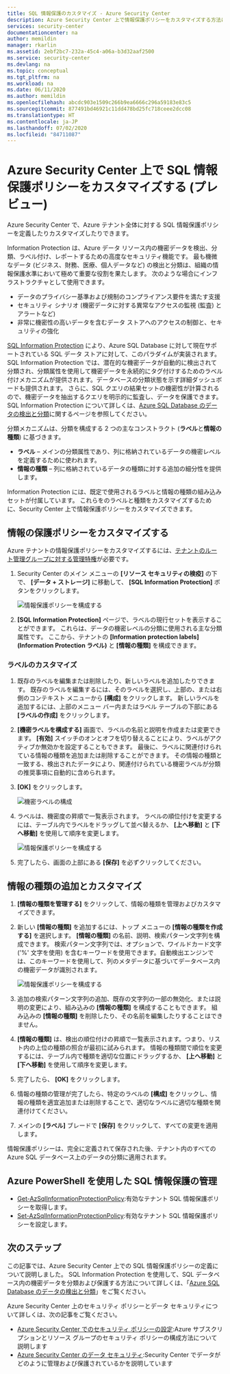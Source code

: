 ```yaml
---
title: SQL 情報保護のカスタマイズ - Azure Security Center
description: Azure Security Center 上で情報保護ポリシーをカスタマイズする方法について説明します。
services: security-center
documentationcenter: na
author: memildin
manager: rkarlin
ms.assetid: 2ebf2bc7-232a-45c4-a06a-b3d32aaf2500
ms.service: security-center
ms.devlang: na
ms.topic: conceptual
ms.tgt_pltfrm: na
ms.workload: na
ms.date: 06/11/2020
ms.author: memildin
ms.openlocfilehash: abcdc903e1509c266b9ea6666c296a59183e83c5
ms.sourcegitcommit: 877491bd46921c11dd478bd25fc718ceee2dcc08
ms.translationtype: HT
ms.contentlocale: ja-JP
ms.lasthandoff: 07/02/2020
ms.locfileid: "84711087"
---
```

# <a name="customize-the-sql-information-protection-policy-in-azure-security-center-preview"></a>Azure Security Center 上で SQL 情報保護ポリシーをカスタマイズする (プレビュー)
 
Azure Security Center で、Azure テナント全体に対する SQL 情報保護ポリシーを定義したりカスタマイズしたりできます。

Information Protection は、Azure データ リソース内の機密データを検出、分類、ラベル付け、レポートするための高度なセキュリティ機能です。 最も機微なデータ (ビジネス、財務、医療、個人データなど) の検出と分類は、組織の情報保護水準において極めて重要な役割を果たします。 次のような場合にインフラストラクチャとして使用できます。
- データのプライバシー基準および規制のコンプライアンス要件を満たす支援
- セキュリティ シナリオ (機密データに対する異常なアクセスの監視 (監査) とアラートなど)
- 非常に機密性の高いデータを含むデータ ストアへのアクセスの制御と、セキュリティの強化
 
[SQL Information Protection](../azure-sql/database/data-discovery-and-classification-overview.md) により、Azure SQL Database に対して現在サポートされている SQL データ ストアに対して、このパラダイムが実装されます。 SQL Information Protection では、潜在的な機密データが自動的に検出されて分類され、分類属性を使用して機密データを永続的にタグ付けするためのラベル付けメカニズムが提供されます。データベースの分類状態を示す詳細ダッシュボードも提供されます。 さらに、SQL クエリの結果セットの機密性が計算されるので、機密データを抽出するクエリを明示的に監査し、データを保護できます。 SQL Information Protection について詳しくは、[Azure SQL Database のデータの検出と分類](../azure-sql/database/data-discovery-and-classification-overview.md)に関するページを参照してください。
 
分類メカニズムは、分類を構成する 2 つの主なコンストラクト (**ラベル**と**情報の種類**) に基づきます。
- **ラベル** – メインの分類属性であり、列に格納されているデータの機密レベルを定義するために使われます。 
- **情報の種類** – 列に格納されているデータの種類に対する追加の細分性を提供します。
 
Information Protection には、既定で使用されるラベルと情報の種類の組み込みセットが付属しています。 これらをのラベルと種類をカスタマイズするために、Security Center 上で情報保護ポリシーをカスタマイズできます。
 
## <a name="customize-the-information-protection-policy"></a>情報の保護ポリシーをカスタマイズする
Azure テナントの情報保護ポリシーをカスタマイズするには、[テナントのルート管理グループに対する管理特権](security-center-management-groups.md)が必要です。 
 
1. Security Center のメイン メニューの **[リソース セキュリティの検疫]** の下で、 **[データ + ストレージ]** に移動して、 **[SQL Information Protection]** ボタンをクリックします。

   ![情報保護ポリシーを構成する](./media/security-center-info-protection-policy/security-policy.png) 
 
2. **[SQL Information Protection]** ページで、ラベルの現行セットを表示することができます。 これらは、データの機密レベルの分類に使用される主な分類属性です。 ここから、テナントの **[Information protection labels]\(Information Protection ラベル\)** と **[情報の種類]** を構成できます。 
 
### <a name="customizing-labels"></a>ラベルのカスタマイズ
 
1. 既存のラベルを編集または削除したり、新しいラベルを追加したりできます。 既存のラベルを編集するには、そのラベルを選択し、上部の、または右側のコンテキスト メニューから **[構成]** をクリックします。 新しいラベルを追加するには、上部のメニュー バー内またはラベル テーブルの下部にある **[ラベルの作成]** をクリックします。
2. **[機密ラベルを構成する]** 画面で、ラベルの名前と説明を作成または変更できます。 **[有効]** スイッチのオンとオフを切り替えることにより、ラベルがアクティブか無効かを設定することもできます。 最後に、ラベルに関連付けられている情報の種類を追加または削除することができます。 その情報の種類と一致する、検出されたデータにより、関連付けられている機密ラベルが分類の推奨事項に自動的に含められます。
3. **[OK]** をクリックします。
 
   ![機密ラベルの構成](./media/security-center-info-protection-policy/config-sensitivity-label.png)
 
4. ラベルは、機密度の昇順で一覧表示されます。 ラベルの順位付けを変更するには、テーブル内でラベルをドラッグして並べ替えるか、 **[上へ移動]** と **[下へ移動]** を使用して順序を変更します。 
 
    ![情報保護ポリシーを構成する](./media/security-center-info-protection-policy/move-up.png)
 
5. 完了したら、画面の上部にある **[保存]** を必ずクリックしてください。
 
 
## <a name="adding-and-customizing-information-types"></a>情報の種類の追加とカスタマイズ
 
1. **[情報の種類を管理する]** をクリックして、情報の種類を管理およびカスタマイズできます。
2. 新しい **[情報の種類]** を追加するには、トップ メニューの **[情報の種類を作成する]** を選択します。 **[情報の種類]** の名前、説明、検索パターン文字列を構成できます。 検索パターン文字列では、オプションで、ワイルドカード文字 ('%' 文字を使用) を含むキーワードを使用できます。自動検出エンジンでは、このキーワードを使用して、列のメタデータに基づいてデータベース内の機密データが識別されます。
 
    ![情報保護ポリシーを構成する](./media/security-center-info-protection-policy/info-types.png)
 
3. 追加の検索パターン文字列の追加、既存の文字列の一部の無効化、または説明の変更により、組み込みの **[情報の種類]** を構成することもできます。 組み込みの **[情報の種類]** を削除したり、その名前を編集したりすることはできません。 
4. **[情報の種類]** は、検出の順位付けの昇順で一覧表示されます。つまり、リスト内の上位の種類の照合が最初に試みられます。 情報の種類間で順位を変更するには、テーブル内で種類を適切な位置にドラッグするか、 **[上へ移動]** と **[下へ移動]** を使用して順序を変更します。 
5. 完了したら、 **[OK]** をクリックします。
6. 情報の種類の管理が完了したら、特定のラベルの **[構成]** をクリックし、情報の種類を適宜追加または削除することで、適切なラベルに適切な種類を関連付けてください。
7. メインの **[ラベル]** ブレードで **[保存]** をクリックして、すべての変更を適用します。
 
情報保護ポリシーは、完全に定義されて保存された後、テナント内のすべての Azure SQL データベース上のデータの分類に適用されます。

## <a name="manage-sql-information-protection-using-azure-powershell"></a>Azure PowerShell を使用した SQL 情報保護の管理

- [Get-AzSqlInformationProtectionPolicy](https://docs.microsoft.com/powershell/module/az.security/get-azsqlinformationprotectionpolicy):有効なテナント SQL 情報保護ポリシーを取得します。
- [Set-AzSqlInformationProtectionPolicy](https://docs.microsoft.com/powershell/module/az.security/set-azsqlinformationprotectionpolicy):有効なテナント SQL 情報保護ポリシーを設定します。
 
## <a name="next-steps"></a>次のステップ
 
この記事では、Azure Security Center 上での SQL 情報保護ポリシーの定義について説明しました。 SQL Information Protection を使用して、SQL データベース内の機密データを分類および保護する方法について詳しくは、「[Azure SQL Database のデータの検出と分類](../azure-sql/database/data-discovery-and-classification-overview.md)」をご覧ください。 

Azure Security Center 上のセキュリティ ポリシーとデータ セキュリティについて詳しくは、次の記事をご覧ください。
 
- [Azure Security Center でのセキュリティ ポリシーの設定](tutorial-security-policy.md):Azure サブスクリプションとリソース グループのセキュリティ ポリシーの構成方法について説明します
- [Azure Security Center のデータ セキュリティ](security-center-data-security.md):Security Center でデータがどのように管理および保護されているかを説明しています
